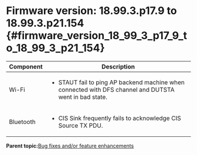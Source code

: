 # Firmware version: 18.99.3.p17.9 to 18.99.3.p21.154 {#firmware_version_18_99_3_p17_9_to_18_99_3_p21_154}

|Component|Description|
|-----------|-------------|
|Wi-Fi|<ul><li>STAUT fail to ping AP backend machine when connected with DFS channel and DUTSTA went in bad state.</li></ul>|
|Bluetooth|<ul><li>CIS Sink frequently fails to acknowledge CIS Source TX PDU.</li></ul>|

**Parent topic:**[Bug fixes and/or feature enhancements](../topics/bug_fixes_andor_feature_enhancements_02.md)

